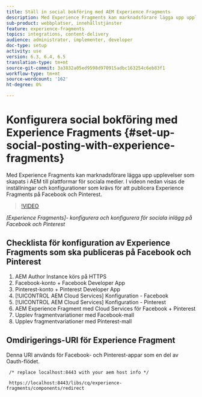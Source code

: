 ```yaml
---
title: Ställ in social bokföring med AEM Experience Fragments
description: Med Experience Fragments kan marknadsförare lägga upp upplevelser som skapats i AEM till plattformar för sociala medier. I videon nedan visas de inställningar och konfigurationer som krävs för att publicera Experience Fragments på Facebook och Pinterest.
sub-product: webbplatser, innehållstjänster
feature: experience-fragments
topics: integrations, content-delivery
audience: administrator, implementer, developer
doc-type: setup
activity: use
version: 6.3, 6.4, 6.5
translation-type: tm+mt
source-git-commit: 3a3832a05ed9598d970915adbc163254c6eb83f1
workflow-type: tm+mt
source-wordcount: '162'
ht-degree: 0%

---
```



# Konfigurera social bokföring med Experience Fragments {#set-up-social-posting-with-experience-fragments}

Med Experience Fragments kan marknadsförare lägga upp upplevelser som skapats i AEM till plattformar för sociala medier. I videon nedan visas de inställningar och konfigurationer som krävs för att publicera Experience Fragments på Facebook och Pinterest.

>[!VIDEO](https://video.tv.adobe.com/v/20592/?quality=9&learn=on)

*[Experience Fragments]- konfigurera och konfigurera för sociala inlägg på Facebook och Pinterest*

## Checklista för konfiguration av Experience Fragments som ska publiceras på Facebook och Pinterest

1. AEM Author Instance körs på HTTPS
2. Facebook-konto + Facebook Developer App
3. Pinterest-konto + Pinterest Developer App
4. [!UICONTROL AEM Cloud Services] Konfiguration - Facebook
5. [!UICONTROL AEM Cloud Services] Konfiguration - Pinterest
6. AEM Experience Fragment med Cloud Services för Facebook + Pinterest
7. Upplev fragmentvariationer med Facebook-mall
8. Upplev fragmentvariationer med Pinterest-mall

## Omdirigerings-URI för Experience Fragment

Denna URI används för Facebook- och Pinterest-appar som en del av Oauth-flödet.

```plain
 /* replace localhost:8443 with your aem host info */

 https://localhost:8443/libs/cq/experience-fragments/components/redirect
```

